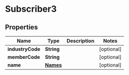 

# Subscriber3


## Properties

| Name | Type | Description | Notes |
|------------ | ------------- | ------------- | -------------|
|**industryCode** | **String** |  |  [optional] |
|**memberCode** | **String** |  |  [optional] |
|**name** | [**Names**](Names.md) |  |  [optional] |



